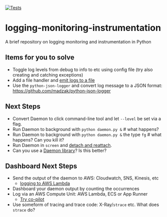 [![Tests](https://github.com/noahgift/logging-monitoring-instrumentation/actions/workflows/main.yml/badge.svg)](https://github.com/noahgift/logging-monitoring-instrumentation/actions/workflows/main.yml)

# logging-monitoring-instrumentation
A brief repository on logging monitoring and instrumentation in Python

## Items for you to solve

* Toggle log levels from debug to info to etc using config file (try also creating and catching exceptions)
* Add a file handler and [emit logs to a file](https://docs.python.org/3/howto/logging.html) 
* Use the `python-json-logger` and convert log message to a JSON format:  https://github.com/madzak/python-json-logger

## Next Steps

* Convert Daemon to click command-line tool and let `--level` be set via a flag.
* Run Daemon to background with `python daemon.py &` # what happens?
* Run Daemon to background with `python daemon.py &` the type `fg` # what happens?  Can you kill it?
* Run Daemon in `screen` and [detach and reattach](https://askubuntu.com/questions/302662/reattaching-to-an-existing-screen-session).
* Can you use a [Daemon library](https://pagure.io/python-daemon/)?  Is this better?

## Dashboard Next Steps

* Send the output of the daemon to AWS:  Cloudwatch, SNS, Kinesis, etc
  * [logging to AWS Lambda](https://docs.aws.amazon.com/lambda/latest/dg/python-logging.html)   
* Dashboard your daemon output by counting the occurrences
* Log via an AWS Compute Unit:  AWS Lambda, ECS or App Runner
  *  [Try co-pilot](https://aws.github.io/copilot-cli/)
* Use someform of tracing and trace code:  X-Ray/`strace` etc.  What does `strace` do?



